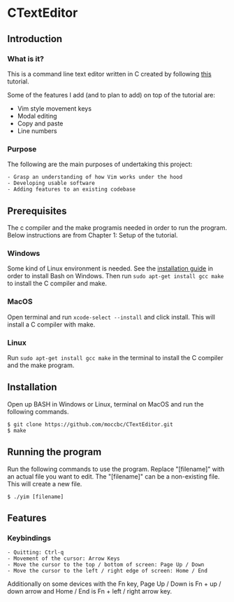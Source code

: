 # CTextEditor

## Introduction

### What is it?
This is a command line text editor written in C created by following [this](https://viewsourcecode.org/snaptoken/kilo/) tutorial.

Some of the features I add (and to plan to add) on top of the tutorial are:

- Vim style movement keys
- Modal editing
- Copy and paste
- Line numbers

### Purpose
The following are the main purposes of undertaking this project:

    - Grasp an understanding of how Vim works under the hood
    - Developing usable software
    - Adding features to an existing codebase

## Prerequisites
The c compiler and the make programis needed in order to run the program. Below instructions are from Chapter 1: Setup of the tutorial.

### Windows
Some kind of Linux environment is needed. See the [installation guide](https://docs.microsoft.com/en-us/windows/wsl/install-win10?redirectedfrom=MSDN) in order to install Bash on Windows. Then run `sudo apt-get install gcc make` to install the C compiler and make.

### MacOS
Open terminal and run `xcode-select --install` and click install. This will install a C compiler with make.

### Linux
Run `sudo apt-get install gcc make` in the terminal to install the C compiler and the make program.

## Installation
Open up BASH in Windows or Linux, terminal on MacOS and run the following commands.

    $ git clone https://github.com/moccbc/CTextEditor.git
    $ make

## Running the program
Run the following commands to use the program. Replace "[filename]" with an actual file you want to edit. The "[filename]" can be a non-existing file. This will create a new file.

    $ ./yim [filename]

## Features

### Keybindings
    - Quitting: Ctrl-q
    - Movement of the cursor: Arrow Keys
    - Move the cursor to the top / bottom of screen: Page Up / Down
    - Move the cursor to the left / right edge of screen: Home / End

Additionally on some devices with the Fn key, Page Up / Down is Fn + up / down arrow and Home / End is Fn + left / right arrow key.
